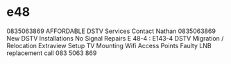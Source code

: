 # e48
0835063869    AFFORDABLE DSTV Services  Contact Nathan  0835063869  New DSTV Installations    No Signal Repairs E 48-4 : E143-4    DSTV Migration / Relocation    Extraview Setup    TV Mounting    Wifi Access Points    Faulty LNB replacement  call  083 5063 869
